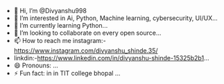 - 👋 Hi, I’m @Divyanshu998
- 👀 I’m interested in Ai, Python, Machine learning, cybersecurity, UI/UX...
- 🌱 I’m currently learning Python...
- 💞️ I’m looking to collaborate on every open source...
- 📫 How to reach me instagram:- https://www.instagram.com/divyanshu_shinde.35/
- linkdin:-https://www.linkedin.com/in/divyanshu-shinde-15325b2b1...
- 😄 Pronouns: ...
- ⚡ Fun fact: in in TIT college bhopal ...

<!---
Divyanshu998/Divyanshu998 is a ✨ special ✨ repository because its `README.md` (this file) appears on your GitHub profile.
You can click the Preview link to take a look at your changes.
--->
